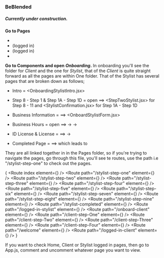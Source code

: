 ### BeBlended
##### Currently under construction.

**Go to Pages**
- <Home>
- <Client> (logged in)
- <Stylist> (logged in)
- <OnboardingPages>

**Go to Components and open *Onboarding*.**
In onboarding you'll see the folder for *Client* and the one for *Stylist*, that of the *Client* is quite straight forward as all the pages are within One folder. That of the Stylist has several pages that are broken down as follows;

- Intro = <OnboardingStylistIntro.jsx>

- Step 8 - Step 1 & Step 1A - Step 1D = open <StepTwoStylist> ==> <StepTwoStylist.jsx> for Step 8 - 11 and <StylistConfirmation.jsx> for Step 1A - Step 1D

- Business Information = <StepThreeStylist> ==> <OnboardStylistForm.jsx>

- Business Hours = open <StepFourStylist> ==> <BusinessPage> -> <BusinessModal> -> <BusinessHour> 

- ID License & License = <StepFiveStylist> ==> <IdUpload> -> <License>

- Completed Page = <StepSixStylist> ==> <CompletedStylist> which leads to <Client>

They are all linked together in <OnboardingPages> in the Pages folder, so if you're trying to navigate the pages, go through this file, you'll see te routes, use the path i.e "/stylist-step-one" to check out the pages.

{
    <Routes>
      <Route index element={<OnboardingStylistIntro />} />
      <Route path="/stylist-step-one" element={<StepOneStylist/>} />
      <Route path="/stylist-step-two" element={<StylistConfirmationMajor />} />
      <Route path="/stylist-step-three" element={<OnboardStylistForm />} />
      <Route path="/stylist-step-four" element={<BusinessPage />} />
      <Route path="/stylist-step-five" element={<BusinessHour />} />
      <Route path="/stylist-step-six" element={<BusinessModal />} />
      <Route path="/stylist-step-seven" element={<IdUpload />} />
      <Route path="/stylist-step-eight" element={<LicenseQtn />} />
      <Route path="/stylist-step-nine" element={<LicenseUpload />} />
      <Route path="/stylist-completed" element={<CompletedStylist />} />
      <Route path="/logged-in-stylist" element={<Stylist />} />
        <Route path="/onboard-client" element={<OnboardClient />} />
        <Route path="/client-step-One" element={<StepOneClient />} />
        <Route path="/client-step-Two" element={<StepTwoClient />} />
        <Route path="/client-step-Three" element={<StepThreeClient />} />
        <Route path="/client-step-Four" element={<StepFourClient />} />
        <Route path="/welcome" element={<StepFiveClient />} />
        <Route path="/logged-in-client" element={<Client />} />
  </Routes>
}

If you want to check Home, Client or Stylist logged in pages, then go to App.js, comment  <OnboardingPages/> and uncomment whatever page you want to view.